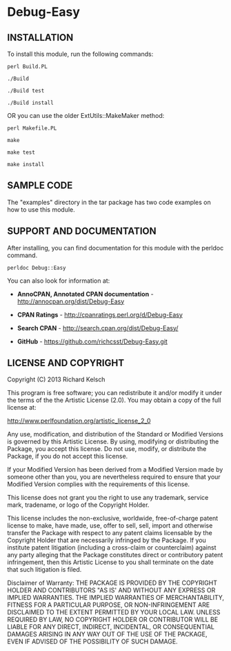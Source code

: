 # Debug-Easy

## INSTALLATION

To install this module, run the following commands:

`perl Build.PL`

`./Build`

`./Build test`

`./Build install`

OR you can use the older ExtUtils::MakeMaker method:

`perl Makefile.PL`

`make`

`make test`

`make install`

## SAMPLE CODE

The "examples" directory in the tar package has two code examples on
how to use this module.

## SUPPORT AND DOCUMENTATION

After installing, you can find documentation for this module with the
perldoc command.

`perldoc Debug::Easy`

You can also look for information at:

* **AnnoCPAN, Annotated CPAN documentation** - http://annocpan.org/dist/Debug-Easy

* **CPAN Ratings** - http://cpanratings.perl.org/d/Debug-Easy

* **Search CPAN** -  http://search.cpan.org/dist/Debug-Easy/

* **GitHub** - https://github.com/richcsst/Debug-Easy.git

## LICENSE AND COPYRIGHT

Copyright (C) 2013 Richard Kelsch

This program is free software; you can redistribute it and/or modify it
under the terms of the the Artistic License (2.0). You may obtain a
copy of the full license at:

http://www.perlfoundation.org/artistic_license_2_0

Any use, modification, and distribution of the Standard or Modified
Versions is governed by this Artistic License. By using, modifying or
distributing the Package, you accept this license. Do not use, modify,
or distribute the Package, if you do not accept this license.

If your Modified Version has been derived from a Modified Version made
by someone other than you, you are nevertheless required to ensure that
your Modified Version complies with the requirements of this license.

This license does not grant you the right to use any trademark, service
mark, tradename, or logo of the Copyright Holder.

This license includes the non-exclusive, worldwide, free-of-charge
patent license to make, have made, use, offer to sell, sell, import and
otherwise transfer the Package with respect to any patent claims
licensable by the Copyright Holder that are necessarily infringed by the
Package. If you institute patent litigation (including a cross-claim or
counterclaim) against any party alleging that the Package constitutes
direct or contributory patent infringement, then this Artistic License
to you shall terminate on the date that such litigation is filed.

Disclaimer of Warranty: THE PACKAGE IS PROVIDED BY THE COPYRIGHT HOLDER
AND CONTRIBUTORS "AS IS' AND WITHOUT ANY EXPRESS OR IMPLIED WARRANTIES.
THE IMPLIED WARRANTIES OF MERCHANTABILITY, FITNESS FOR A PARTICULAR
PURPOSE, OR NON-INFRINGEMENT ARE DISCLAIMED TO THE EXTENT PERMITTED BY
YOUR LOCAL LAW. UNLESS REQUIRED BY LAW, NO COPYRIGHT HOLDER OR
CONTRIBUTOR WILL BE LIABLE FOR ANY DIRECT, INDIRECT, INCIDENTAL, OR
CONSEQUENTIAL DAMAGES ARISING IN ANY WAY OUT OF THE USE OF THE PACKAGE,
EVEN IF ADVISED OF THE POSSIBILITY OF SUCH DAMAGE.

